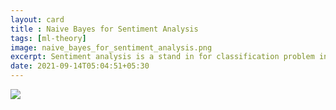 ```yaml
---
layout: card
title : Naive Bayes for Sentiment Analysis
tags: [ml-theory]
image: naive_bayes_for_sentiment_analysis.png
excerpt: Sentiment analysis is a stand in for classification problem in text. But there is a catch. The input is a sequence with vairable length. Let see how we can build a simple classifier with naive bayes assumption. 
date: 2021-09-14T05:04:51+05:30
---
```


<img src="{{site.images}}/naive_bayes_for_sentiment_analysis.png">
